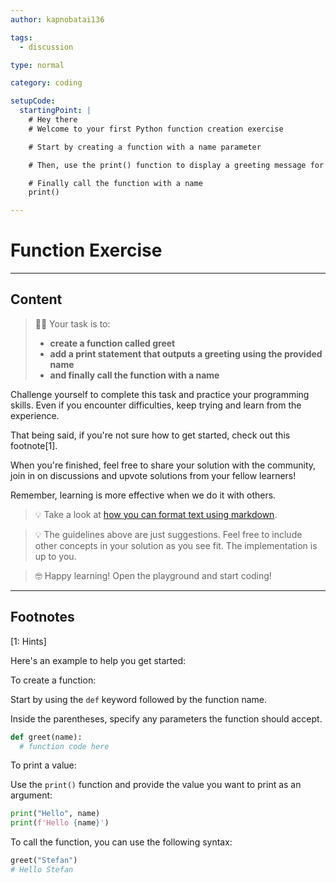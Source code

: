 ```yaml
---
author: kapnobatai136

tags:
  - discussion

type: normal

category: coding

setupCode:
  startingPoint: |
    # Hey there
    # Welcome to your first Python function creation exercise

    # Start by creating a function with a name parameter

    # Then, use the print() function to display a greeting message for the provided name

    # Finally call the function with a name
    print()

---
```


# Function Exercise

---

## Content

> 👩‍💻 Your task is to:
> - **create a function called greet**
> - **add a print statement that outputs a greeting using the provided name**
> - **and finally call the function with a name**

Challenge yourself to complete this task and practice your programming skills. Even if you encounter difficulties, keep trying and learn from the experience.

That being said, if you're not sure how to get started, check out this footnote[1].

When you're finished, feel free to share your solution with the community, join in on discussions and upvote solutions from your fellow learners!

Remember, learning is more effective when we do it with others.

> 💡 Take a look at [how you can format text using markdown](https://www.enki.com/glossary/general/markdown-formatting).

> 💡 The guidelines above are just suggestions. Feel free to include other concepts in your solution as you see fit. The implementation is up to you.

> 🤓 Happy learning! Open the playground and start coding!

---

## Footnotes

[1: Hints]

Here's an example to help you get started:

To create a function:

Start by using the `def` keyword followed by the function name.

Inside the parentheses, specify any parameters the function should accept.

```python
def greet(name):
  # function code here
```

To print a value:

Use the `print()` function and provide the value you want to print as an argument:
```python
print("Hello", name)
print(f'Hello {name}')
```


To call the function, you can use the following syntax:
```python
greet("Stefan")
# Hello Stefan
```

